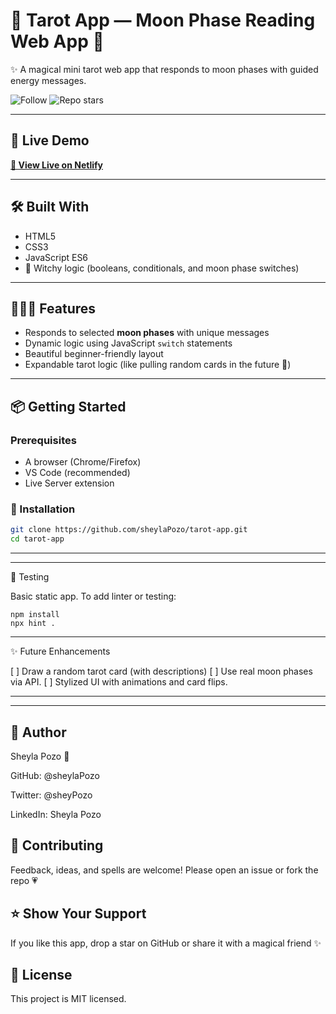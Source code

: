 
# 🔮 Tarot App — Moon Phase Reading Web App 🌙  
✨ A magical mini tarot web app that responds to moon phases with guided energy messages.

![Follow](https://img.shields.io/github/followers/sheylaPozo?style=social)
![Repo stars](https://img.shields.io/github/stars/sheylaPozo/tarot-app?style=social)

---

## 💌 Live Demo
**[🌙 View Live on Netlify](https://tarotappshey.netlify.app/)**  

---

## 🛠️ Built With

- HTML5
- CSS3
- JavaScript ES6
- 🌙 Witchy logic (booleans, conditionals, and moon phase switches)

---

## 🧙🏽‍♀️ Features

- Responds to selected **moon phases** with unique messages
- Dynamic logic using JavaScript `switch` statements
- Beautiful beginner-friendly layout
- Expandable tarot logic (like pulling random cards in the future 🔮)

---

## 📦 Getting Started

### Prerequisites

- A browser (Chrome/Firefox)
- VS Code (recommended)
- Live Server extension

### 🧾 Installation

```bash
git clone https://github.com/sheylaPozo/tarot-app.git
cd tarot-app
```
---
---

🧪 Testing

Basic static app. To add linter or testing:
```
npm install
npx hint .
```
---

✨ Future Enhancements

[ ] Draw a random tarot card (with descriptions)
[ ] Use real moon phases via API.
[ ] Stylized UI with animations and card flips.

---
---

## 👤 Author
Sheyla Pozo 💖

GitHub: @sheylaPozo

Twitter: @sheyPozo

LinkedIn: Sheyla Pozo

## 🤝 Contributing
Feedback, ideas, and spells are welcome!
Please open an issue or fork the repo 💗

## ⭐️ Show Your Support
If you like this app, drop a star on GitHub or share it with a magical friend ✨

## 📝 License
This project is MIT licensed.

